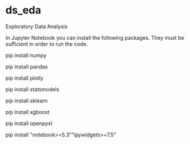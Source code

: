 # ds_eda
Exploratory Data Analysis

In Jupyter Notebook you can install the following packages. They must be sufficient in order to run the code.

pip install numpy

pip install pandas

pip install plotly

pip install statsmodels

pip install sklearn

pip install xgboost

pip install openpyxl

pip install "notebook>=5.3""ipywidgets>=7.5"
